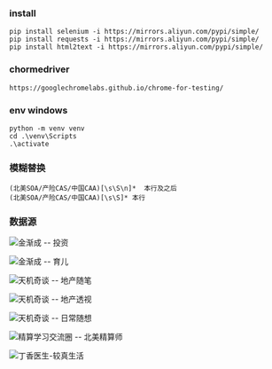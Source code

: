 ### install
    pip install selenium -i https://mirrors.aliyun.com/pypi/simple/
    pip install requests -i https://mirrors.aliyun.com/pypi/simple/
    pip install html2text -i https://mirrors.aliyun.com/pypi/simple/

### chormedriver
    https://googlechromelabs.github.io/chrome-for-testing/


### env windows
    python -m venv venv
    cd .\venv\Scripts
    .\activate

### 模糊替换
    (北美SOA/产险CAS/中国CAA)[\s\S\n]*  本行及之后
    (北美SOA/产险CAS/中国CAA)[\s\S]* 本行


### 数据源
![金渐成 -- 投资](https://mp.weixin.qq.com/mp/appmsgalbum?__biz=Mzg2NTkwNTM4MA==&action=getalbum&album_id=3896715541905326087&is_reverse=1)

![金渐成 -- 育儿](https://mp.weixin.qq.com/mp/appmsgalbum?__biz=Mzg2NTkwNTM4MA==&action=getalbum&album_id=3932943505567170582&is_reverse=1)

![天机奇谈 -- 地产随笔](https://mp.weixin.qq.com/mp/appmsgalbum?__biz=Mzg2OTkwNzE4MA==&action=getalbum&album_id=2861896433740955648)

![天机奇谈 -- 地产透视](https://mp.weixin.qq.com/mp/appmsgalbum?__biz=Mzg2OTkwNzE4MA==&action=getalbum&album_id=2861890111381323779)

![天机奇谈 -- 日常随想](https://mp.weixin.qq.com/mp/appmsgalbum?__biz=Mzg2OTkwNzE4MA==&action=getalbum&album_id=3715248304800841730&is_reverse=1)

![精算学习交流圈 -- 北美精算师](https://mp.weixin.qq.com/mp/appmsgalbum?__biz=Mzg5ODgxNDE0NQ==&action=getalbum&album_id=2482089104038428675)

![丁香医生-较真生活](https://mp.weixin.qq.com/mp/appmsgalbum?__biz=MjA1ODMxMDQwMQ==&action=getalbum&album_id=3954806586270433294)